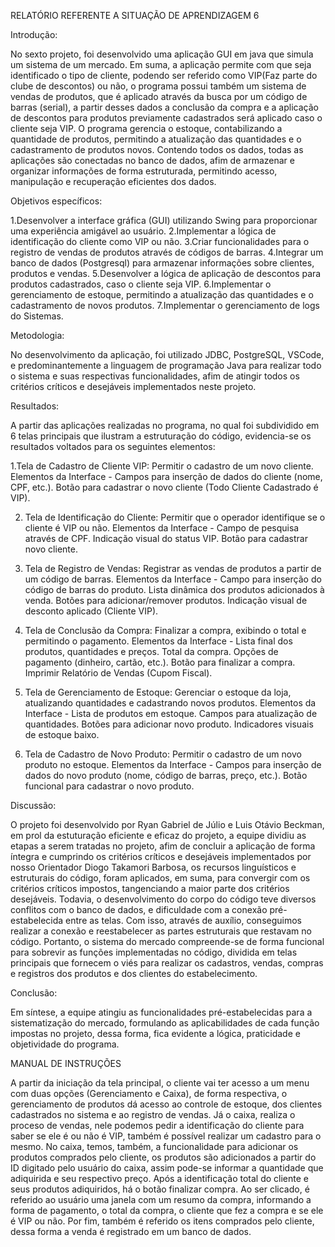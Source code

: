 RELATÓRIO REFERENTE A SITUAÇÃO DE APRENDIZAGEM 6

Introdução:

  No sexto projeto, foi desenvolvido uma aplicação GUI em java que simula um sistema de um mercado. Em suma, a aplicação permite com que seja identificado o tipo de cliente,
podendo ser referido como VIP(Faz parte do clube de descontos) ou não, o programa possui também um sistema de vendas de produtos, que é aplicado através da busca por um código
de barras (serial), a partir desses dados a conclusão da compra e a aplicação de descontos para produtos previamente cadastrados será aplicado caso o cliente seja VIP.
  O programa gerencia o estoque, contabilizando a quantidade de produtos, permitindo a atualização das quantidades e o cadastramento de produtos novos. Contendo todos os dados,
todas as aplicações são conectadas no banco de dados, afim de armazenar e organizar informações de forma estruturada, permitindo acesso, manipulação e recuperação eficientes
dos dados.

Objetivos específicos:

  1.Desenvolver a interface gráfica (GUI) utilizando Swing para proporcionar uma experiência amigável ao usuário.
  2.Implementar a lógica de identificação do cliente como VIP ou não.
  3.Criar funcionalidades para o registro de vendas de produtos através de códigos de barras.
  4.Integrar um banco de dados (Postgresql) para armazenar informações sobre clientes, produtos e vendas.
  5.Desenvolver a lógica de aplicação de descontos para produtos cadastrados, caso o cliente seja VIP.
  6.Implementar o gerenciamento de estoque, permitindo a atualização das quantidades e o cadastramento de novos produtos.
  7.Implementar o gerenciamento de logs do Sistemas.
  
Metodologia:

  No desenvolvimento da aplicação, foi utilizado JDBC, PostgreSQL, VSCode, e predominantemente a linguagem de programação Java para realizar todo o sistema e suas respectivas
funcionalidades, afim de atingir todos os critérios críticos e desejáveis implementados neste projeto.

Resultados:

  A partir das aplicações realizadas no programa, no qual foi subdividido em 6 telas principais que ilustram 
a estruturação do código, evidencia-se os resultados voltados para os seguintes elementos:

  1.Tela de Cadastro de Cliente VIP: Permitir o cadastro de um novo cliente.
  Elementos da Interface - Campos para inserção de dados do cliente (nome, CPF, etc.).
                           Botão para cadastrar o novo cliente (Todo Cliente Cadastrado é VIP).

  2. Tela de Identificação do Cliente: Permitir que o operador identifique se o cliente é VIP ou não.
  Elementos da Interface - Campo de pesquisa através de CPF.
                           Indicação visual do status VIP.
                           Botão para cadastrar novo cliente.

  3. Tela de Registro de Vendas: Registrar as vendas de produtos a partir de um código de barras.
  Elementos da Interface - Campo para inserção do código de barras do produto.
                           Lista dinâmica dos produtos adicionados à venda.
                           Botões para adicionar/remover produtos.
                           Indicação visual de desconto aplicado (Cliente VIP).

  4. Tela de Conclusão da Compra: Finalizar a compra, exibindo o total e permitindo o pagamento.
  Elementos da Interface - Lista final dos produtos, quantidades e preços.
                           Total da compra.
                           Opções de pagamento (dinheiro, cartão, etc.).
                           Botão para finalizar a compra.
                           Imprimir Relatório de Vendas (Cupom Fiscal).

  5. Tela de Gerenciamento de Estoque: Gerenciar o estoque da loja, atualizando quantidades e cadastrando novos produtos.
  Elementos da Interface - Lista de produtos em estoque.
                           Campos para atualização de quantidades.
                           Botões para adicionar novo produto.
                           Indicadores visuais de estoque baixo.

  6. Tela de Cadastro de Novo Produto: Permitir o cadastro de um novo produto no estoque.
  Elementos da Interface - Campos para inserção de dados do novo produto (nome, código de barras, preço, etc.).
                           Botão funcional para cadastrar o novo produto.
     
Discussão:

  O projeto foi desenvolvido por Ryan Gabriel de Júlio e Luis Otávio Beckman, em prol da estuturação eficiente e eficaz do projeto, a equipe dividiu as etapas a serem
tratadas no projeto, afim de concluir a aplicação de forma íntegra e cumprindo os critérios críticos e desejáveis implementados por nosso Orientador Diogo Takamori Barbosa,
os recursos linguísticos e estruturais do código, foram aplicados, em suma, para convergir com os critérios críticos impostos, tangenciando a maior parte dos critérios desejáveis.
  Todavia, o desenvolvimento do corpo do código teve diversos conflitos com o banco de dados, e dificuldade com a conexão pré-estabelecida entre as telas. Com isso, através de auxílio, conseguimos realizar a conexão e reestabelecer as partes estruturais que restavam no código.
  Portanto, o sistema do mercado compreende-se de forma funcional para sobrevir as funções implementadas no código, dividida em telas principais que fornecem o viés para realizar os cadastros, vendas, compras e registros dos produtos e dos clientes do estabelecimento.
    
Conclusão:

  Em síntese, a equipe atingiu as funcionalidades pré-estabelecidas para a sistematização do mercado, formulando as aplicabilidades de cada função impostas no projeto, dessa forma, fica evidente a lógica, praticidade e objetividade do programa.

MANUAL DE INSTRUÇÕES

  A partir da iniciação da tela principal, o cliente vai ter acesso a um menu com duas opções (Gerenciamento e Caixa), de forma respectiva, o gerenciamento de produtos dá acesso ao controle de estoque, dos clientes cadastrados no sistema e ao registro de vendas. Já o caixa, realiza o proceso de vendas, nele podemos pedir a identificação do cliente para saber se ele é ou não é VIP, também é possível realizar um cadastro para o mesmo. No caixa, temos, também, a funcionalidade para adicionar os produtos comprados pelo cliente, os produtos são adicionados a partir do ID digitado pelo usuário do caixa, assim pode-se informar a quantidade que adiquirida e seu respectivo preço. Após a identificação total do cliente e seus produtos adiquiridos, há o botão finalizar compra. Ao ser clicado, é referido ao usuário uma janela com um resumo da compra, informando a forma de pagamento, o total da compra, o cliente que fez a compra e se ele é VIP ou não. Por fim, também é referido os itens comprados pelo cliente, dessa forma a venda é registrado em um banco de dados.
